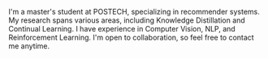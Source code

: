 I'm a master's student at POSTECH, specializing in recommender systems. My research spans various areas, including Knowledge Distillation and Continual Learning. I have experience in Computer Vision, NLP, and Reinforcement Learning. I'm open to collaboration, so feel free to contact me anytime.

